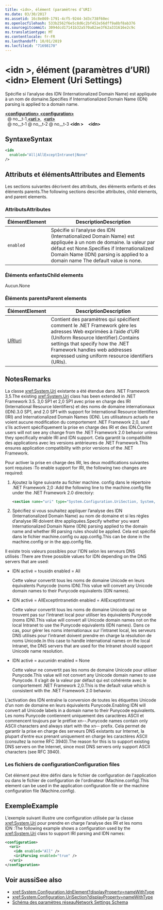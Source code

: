 ```yaml
---
title: <idn>, élément (paramètres d’URI)
ms.date: 03/30/2017
ms.assetid: 16c8e869-1791-4cf5-9244-3d3c738f60ec
ms.openlocfilehash: 533b2562f6e5c8d6c2bf452e56dff9a8bf8ab376
ms.sourcegitcommit: 3094dcd17141b32a570a82ae3f62a331616e2c9c
ms.translationtype: MT
ms.contentlocale: fr-FR
ms.lasthandoff: 10/01/2019
ms.locfileid: "71698170"
---
```

# <a name="idn-element-uri-settings"></a><span data-ttu-id="561ee-102">\<idn >, élément (paramètres d’URI)</span><span class="sxs-lookup"><span data-stu-id="561ee-102">\<idn> Element (Uri Settings)</span></span>

<span data-ttu-id="561ee-103">Spécifie si l’analyse des IDN (Internationalized Domain Name) est appliquée à un nom de domaine.</span><span class="sxs-lookup"><span data-stu-id="561ee-103">Specifies if Internationalized Domain Name (IDN) parsing is applied to a domain name.</span></span>
  
[<span data-ttu-id="561ee-104"> **\<configuration>** </span><span class="sxs-lookup"><span data-stu-id="561ee-104">**\<configuration>**</span></span>](../configuration-element.md)  
<span data-ttu-id="561ee-105">&nbsp; @ no__t-1[ **\<uri >** ](uri-element-uri-settings.md)</span><span class="sxs-lookup"><span data-stu-id="561ee-105">&nbsp;&nbsp;[**\<uri>**](uri-element-uri-settings.md)</span></span>  
<span data-ttu-id="561ee-106">&nbsp; @ no__t-1 @ no__t-2 @ no__t-3 **\<idn >**</span><span class="sxs-lookup"><span data-stu-id="561ee-106">&nbsp;&nbsp;&nbsp;&nbsp;**\<idn>**</span></span>  
  
## <a name="syntax"></a><span data-ttu-id="561ee-107">Syntaxe</span><span class="sxs-lookup"><span data-stu-id="561ee-107">Syntax</span></span>  
  
```xml
<idn
  enabled="All|AllExceptIntranet|None"
/>  
```  
  
## <a name="attributes-and-elements"></a><span data-ttu-id="561ee-108">Attributs et éléments</span><span class="sxs-lookup"><span data-stu-id="561ee-108">Attributes and Elements</span></span>  
 <span data-ttu-id="561ee-109">Les sections suivantes décrivent des attributs, des éléments enfants et des éléments parents.</span><span class="sxs-lookup"><span data-stu-id="561ee-109">The following sections describe attributes, child elements, and parent elements.</span></span>  
  
### <a name="attributes"></a><span data-ttu-id="561ee-110">Attributs</span><span class="sxs-lookup"><span data-stu-id="561ee-110">Attributes</span></span>  

|<span data-ttu-id="561ee-111">**Élément**</span><span class="sxs-lookup"><span data-stu-id="561ee-111">**Element**</span></span>|<span data-ttu-id="561ee-112">**Description**</span><span class="sxs-lookup"><span data-stu-id="561ee-112">**Description**</span></span>|  
|-----------------|---------------------|  
|`enabled`|<span data-ttu-id="561ee-113">Spécifie si l’analyse des IDN (Internationalized Domain Name) est appliquée à un nom de domaine. la valeur par défaut est None.</span><span class="sxs-lookup"><span data-stu-id="561ee-113">Specifies if Internationalized Domain Name (IDN) parsing is applied to a domain name The default value is none.</span></span>|  

### <a name="child-elements"></a><span data-ttu-id="561ee-114">Éléments enfants</span><span class="sxs-lookup"><span data-stu-id="561ee-114">Child elements</span></span>

<span data-ttu-id="561ee-115">Aucun.</span><span class="sxs-lookup"><span data-stu-id="561ee-115">None</span></span>
  
### <a name="parent-elements"></a><span data-ttu-id="561ee-116">Éléments parents</span><span class="sxs-lookup"><span data-stu-id="561ee-116">Parent elements</span></span>

|<span data-ttu-id="561ee-117">**Élément**</span><span class="sxs-lookup"><span data-stu-id="561ee-117">**Element**</span></span>|<span data-ttu-id="561ee-118">**Description**</span><span class="sxs-lookup"><span data-stu-id="561ee-118">**Description**</span></span>|  
|-----------------|---------------------|  
|[<span data-ttu-id="561ee-119">URI</span><span class="sxs-lookup"><span data-stu-id="561ee-119">uri</span></span>](uri-element-uri-settings.md)|<span data-ttu-id="561ee-120">Contient des paramètres qui spécifient comment le .NET Framework gère les adresses Web exprimées à l’aide d’URI (Uniform Resource Identifier).</span><span class="sxs-lookup"><span data-stu-id="561ee-120">Contains settings that specify how the .NET Framework handles web addresses expressed using uniform resource identifiers (URIs).</span></span>|  

## <a name="remarks"></a><span data-ttu-id="561ee-121">Notes</span><span class="sxs-lookup"><span data-stu-id="561ee-121">Remarks</span></span>

<span data-ttu-id="561ee-122">La classe <xref:System.Uri> existante a été étendue dans .NET Framework 3,5.</span><span class="sxs-lookup"><span data-stu-id="561ee-122">The existing <xref:System.Uri> class has been extended in .NET Framework 3.5.</span></span> <span data-ttu-id="561ee-123">3,0 SP1 et 2,0 SP1 avec prise en charge des IRI (International Resource Identifiers) et des noms de domaine internationaux (IDN).</span><span class="sxs-lookup"><span data-stu-id="561ee-123">3.0 SP1, and 2.0 SP1 with support for International Resource Identifiers (IRI) and Internationalized Domain Names (IDN).</span></span> <span data-ttu-id="561ee-124">Les utilisateurs actuels ne voient aucune modification du comportement .NET Framework 2,0, sauf s’ils activent spécifiquement la prise en charge des IRI et des IDN.</span><span class="sxs-lookup"><span data-stu-id="561ee-124">Current users will not see any change from the .NET Framework 2.0 behavior unless they specifically enable IRI and IDN support.</span></span> <span data-ttu-id="561ee-125">Cela garantit la compatibilité des applications avec les versions antérieures de .NET Framework.</span><span class="sxs-lookup"><span data-stu-id="561ee-125">This ensures application compatibility with prior versions of the .NET Framework.</span></span>

<span data-ttu-id="561ee-126">Pour activer la prise en charge des IRI, les deux modifications suivantes sont requises :</span><span class="sxs-lookup"><span data-stu-id="561ee-126">To enable support for IRI, the following two changes are required:</span></span>

1. <span data-ttu-id="561ee-127">Ajoutez la ligne suivante au fichier machine. config dans le répertoire .NET Framework 2,0 :</span><span class="sxs-lookup"><span data-stu-id="561ee-127">Add the following line to the machine.config file under the .NET Framework 2.0 directory:</span></span>
  
    ```xml  
    <section name="uri" type="System.Configuration.UriSection, System, Version=2.0.0.0, Culture=neutral, PublicKeyToken=b77a5c561934e089" />  
    ```  
  
2. <span data-ttu-id="561ee-128">Spécifiez si vous souhaitez appliquer l’analyse des IDN (Internationalized Domain Name) au nom de domaine et si les règles d’analyse IRI doivent être appliquées.</span><span class="sxs-lookup"><span data-stu-id="561ee-128">Specify whether you want Internationalized Domain Name (IDN) parsing applied to the domain name and whether IRI parsing rules should be applied.</span></span> <span data-ttu-id="561ee-129">Cela est spécifié dans le fichier machine.config ou app.config.</span><span class="sxs-lookup"><span data-stu-id="561ee-129">This can be done in the machine.config or in the app.config file.</span></span>

 <span data-ttu-id="561ee-130">Il existe trois valeurs possibles pour l’IDN selon les serveurs DNS utilisés :</span><span class="sxs-lookup"><span data-stu-id="561ee-130">There are three possible values for IDN depending on the DNS servers that are used:</span></span>

- <span data-ttu-id="561ee-131">IDN activé = tous</span><span class="sxs-lookup"><span data-stu-id="561ee-131">idn enabled = All</span></span>  

     <span data-ttu-id="561ee-132">Cette valeur convertit tous les noms de domaine Unicode en leurs équivalents Punycode (noms IDN).</span><span class="sxs-lookup"><span data-stu-id="561ee-132">This value will convert any Unicode domain names to their Punycode equivalents (IDN names).</span></span>

- <span data-ttu-id="561ee-133">IDN activé = AllExceptIntranet</span><span class="sxs-lookup"><span data-stu-id="561ee-133">idn enabled = AllExceptIntranet</span></span>

     <span data-ttu-id="561ee-134">Cette valeur convertit tous les noms de domaine Unicode qui ne se trouvent pas sur l’intranet local pour utiliser les équivalents Punycode (noms IDN).</span><span class="sxs-lookup"><span data-stu-id="561ee-134">This value will convert all Unicode domain names not on the local Intranet to use the Punycode equivalents (IDN names).</span></span> <span data-ttu-id="561ee-135">Dans ce cas, pour gérer les noms internationaux sur l’intranet local, les serveurs DNS utilisés pour l’intranet doivent prendre en charge la résolution de noms Unicode.</span><span class="sxs-lookup"><span data-stu-id="561ee-135">In this case to handle international names on the local Intranet, the DNS servers that are used for the Intranet should support Unicode name resolution.</span></span>

- <span data-ttu-id="561ee-136">IDN activé = aucun</span><span class="sxs-lookup"><span data-stu-id="561ee-136">idn enabled = None</span></span>

     <span data-ttu-id="561ee-137">Cette valeur ne convertit pas les noms de domaine Unicode pour utiliser Punycode.</span><span class="sxs-lookup"><span data-stu-id="561ee-137">This value will not convert any Unicode domain names to use Punycode.</span></span> <span data-ttu-id="561ee-138">Il s’agit de la valeur par défaut qui est cohérente avec le comportement .NET Framework 2,0.</span><span class="sxs-lookup"><span data-stu-id="561ee-138">This is the default value which is consistent with the .NET Framework 2.0 behavior.</span></span>

 <span data-ttu-id="561ee-139">L’activation des IDN entraîne la conversion de toutes les étiquettes Unicode d’un nom de domaine en leurs équivalents Punycode.</span><span class="sxs-lookup"><span data-stu-id="561ee-139">Enabling IDN will convert all Unicode labels in a domain name to their Punycode equivalents.</span></span> <span data-ttu-id="561ee-140">Les noms Punycode contiennent uniquement des caractères ASCII et commencent toujours par le préfixe xn--.</span><span class="sxs-lookup"><span data-stu-id="561ee-140">Punycode names contain only ASCII characters and always start with the xn-- prefix.</span></span> <span data-ttu-id="561ee-141">Cela permet de garantir la prise en charge des serveurs DNS existants sur Internet, la plupart d’entre eux prenant uniquement en charge les caractères ASCII (consultez la norme RFC 3940).</span><span class="sxs-lookup"><span data-stu-id="561ee-141">The reason for this is to support existing DNS servers on the Internet, since most DNS servers only support ASCII characters (see RFC 3940).</span></span>

### <a name="configuration-files"></a><span data-ttu-id="561ee-142">Les fichiers de configuration</span><span class="sxs-lookup"><span data-stu-id="561ee-142">Configuration files</span></span>

<span data-ttu-id="561ee-143">Cet élément peut être défini dans le fichier de configuration de l'application ou dans le fichier de configuration de l'ordinateur (Machine.config).</span><span class="sxs-lookup"><span data-stu-id="561ee-143">This element can be used in the application configuration file or the machine configuration file (Machine.config).</span></span>

## <a name="example"></a><span data-ttu-id="561ee-144">Exemple</span><span class="sxs-lookup"><span data-stu-id="561ee-144">Example</span></span>

<span data-ttu-id="561ee-145">L’exemple suivant illustre une configuration utilisée par la classe <xref:System.Uri> pour prendre en charge l’analyse des IRI et les noms IDN :</span><span class="sxs-lookup"><span data-stu-id="561ee-145">The following example shows a configuration used by the <xref:System.Uri> class to support IRI parsing and IDN names:</span></span>

```xml
<configuration>
  <uri>
    <idn enabled="All" />
    <iriParsing enabled="true" />
  </uri>
</configuration>
```

## <a name="see-also"></a><span data-ttu-id="561ee-146">Voir aussi</span><span class="sxs-lookup"><span data-stu-id="561ee-146">See also</span></span>

- <xref:System.Configuration.IdnElement?displayProperty=nameWithType>
- <xref:System.Configuration.UriSection?displayProperty=nameWithType>
- [<span data-ttu-id="561ee-147">Schéma des paramètres réseau</span><span class="sxs-lookup"><span data-stu-id="561ee-147">Network Settings Schema</span></span>](index.md)
